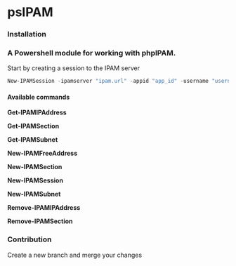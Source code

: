 # psIPAM

### Installation 


### A Powershell module for working with phpIPAM.

Start by creating a session to the IPAM server 

```Powershell
New-IPAMSession -ipamserver "ipam.url" -appid "app_id" -username "username" -password "password"
```
#### Available commands
**Get-IPAMIPAddress**

**Get-IPAMSection**

**Get-IPAMSubnet**

**New-IPAMFreeAddress**

**New-IPAMSection**

**New-IPAMSession**

**New-IPAMSubnet**

**Remove-IPAMIPAddress**

**Remove-IPAMSection**

### Contribution
Create a new branch and merge your changes